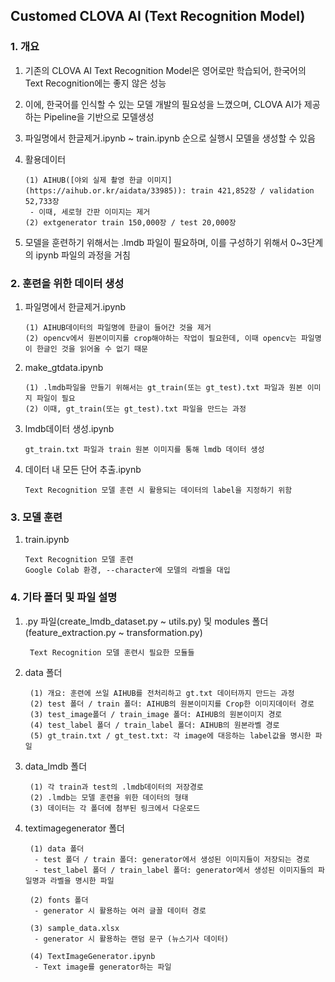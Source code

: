## Customed CLOVA AI (Text Recognition Model)
### 1. 개요
  1) 기존의 CLOVA AI Text Recognition Model은 영어로만 학습되어, 한국어의 Text Recognition에는 좋지 않은 성능 
  2) 이에, 한국어를 인식할 수 있는 모델 개발의 필요성을 느꼈으며, CLOVA AI가 제공하는 Pipeline을 기반으로 모델생성
  3) 파일명에서 한글제거.ipynb ~ train.ipynb 순으로 실행시 모델을 생성할 수 있음
  4) 활용데이터

         (1) AIHUB([야외 실제 촬영 한글 이미지](https://aihub.or.kr/aidata/33985)): train 421,852장 / validation 52,733장
          - 이때, 세로형 간판 이미지는 제거
         (2) extgenerator train 150,000장 / test 20,000장
         
  5) 모델을 훈련하기 위해서는 .lmdb 파일이 필요하며, 이를 구성하기 위해서 0~3단계의 ipynb 파일의 과정을 거침

### 2. 훈련을 위한 데이터 생성
  1) 파일명에서 한글제거.ipynb

         (1) AIHUB데이터의 파일명에 한글이 들어간 것을 제거
         (2) opencv에서 원본이미지를 crop해야하는 작업이 필요한데, 이때 opencv는 파일명이 한글인 것을 읽어올 수 없기 때문
          
  2) make_gtdata.ipynb

         (1) .lmdb파일을 만들기 위해서는 gt_train(또는 gt_test).txt 파일과 원본 이미지 파일이 필요
         (2) 이때, gt_train(또는 gt_test).txt 파일을 만드는 과정
          
  3) lmdb데이터 생성.ipynb

         gt_train.txt 파일과 train 원본 이미지를 통해 lmdb 데이터 생성
          
  4) 데이터 내 모든 단어 추출.ipynb

         Text Recognition 모델 훈련 시 활용되는 데이터의 label을 지정하기 위함


### 3. 모델 훈련
  1) train.ipynb

         Text Recognition 모델 훈련
         Google Colab 환경, --character에 모델의 라벨을 대입
     
     
### 4. 기타 폴더 및 파일 설명
  1) .py 파일(create_lmdb_dataset.py ~ utils.py) 및 modules 폴더(feature_extraction.py ~ transformation.py)
  
          Text Recognition 모델 훈련시 필요한 모듈들
          
  2) data 폴더

          (1) 개요: 훈련에 쓰일 AIHUB를 전처리하고 gt.txt 데이터까지 만드는 과정
          (2) test 폴더 / train 폴더: AIHUB의 원본이미지를 Crop한 이미지데이터 경로
          (3) test_image폴더 / train_image 폴더: AIHUB의 원본이미지 경로
          (4) test_label 폴더 / train_label 폴더: AIHUB의 원본라벨 경로
          (5) gt_train.txt / gt_test.txt: 각 image에 대응하는 label값을 명시한 파일

  3) data_lmdb 폴더

          (1) 각 train과 test의 .lmdb데이터의 저장경로
          (2) .lmdb는 모델 훈련을 위한 데이터의 형태
          (3) 데이터는 각 폴더에 첨부된 링크에서 다운로드

  4) textimagegenerator 폴더

          (1) data 폴더 
           - test 폴더 / train 폴더: generator에서 생성된 이미지들이 저장되는 경로
           - test_label 폴더 / train_label 폴더: generator에서 생성된 이미지들의 파일명과 라벨을 명시한 파일
           
          (2) fonts 폴더
           - generator 시 활용하는 여러 글꼴 데이터 경로
           
          (3) sample_data.xlsx
           - generator 시 활용하는 랜덤 문구 (뉴스기사 데이터)

          (4) TextImageGenerator.ipynb
           - Text image를 generator하는 파일
